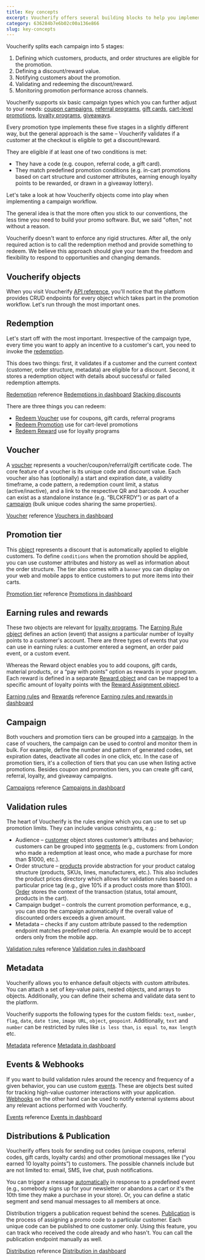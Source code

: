 ```yaml
---
title: Key concepts
excerpt: Voucherify offers several building blocks to help you implement promotional campaigns and integrate it with your stack. 
category: 636284b7e6b02c00a136e866
slug: key-concepts
---
```


Voucherify splits each campaign into 5 stages:

1. Defining which customers, products, and order structures are eligible for the promotion.
2. Defining a discount/reward value.
3. Notifying customers about the promotion.
4. Validating and redeeming the discount/reward.
5. Monitoring promotion performance across channels.

Voucherify supports six basic campaign types which you can further adjust to your needs: [coupon campaigns](discount-effects), [referral programs](referral-program), [gift cards](prepaid-gift-cards), [cart-level promotions](stacking-promotion-tiers), [loyalty programs](loyalty-program), [giveaways](give-item-for-free-unit-discount).

Every promotion type implements these five stages in a slightly different way, but the general approach is the same – Voucherify validates if a customer at the checkout is eligible to get a discount/reward. 

They are eligible if at least one of two conditions is met:

* They have a code (e.g. coupon, referral code, a gift card).
* They match predefined promotion conditions (e.g. in-cart promotions based on cart structure and customer attributes, earning enough loyalty points to be rewarded, or drawn in a giveaway lottery).

Let's take a look at how Voucherify objects come into play when implementing a campaign workflow.

The general idea is that the more often you stick to our conventions, the less time you need to build your promo software. But, we said "often," not without a reason. 

Voucherify doesn't want to enforce any rigid structures. After all, the only required action is to call the redemption method and provide something to redeem. We believe this approach should give your team the freedom and flexibility to respond to opportunities and changing demands.

## Voucherify objects

When you visit Voucherify [API reference](https://docs.voucherify.io/reference), you'll notice that the platform provides CRUD endpoints for every object which takes part in the promotion workflow. Let's run through the most important ones.


## Redemption

Let's start off with the most important. Irrespective of the campaign type, every time you want to apply an incentive to a customer's cart, you need to invoke the [redemption](https://docs.voucherify.io/reference/the-redemption-object). 

This does two things: first, it validates if a customer and the current context (customer, order structure, metadata) are eligible for a discount. Second, it stores a redemption object with details about successful or failed redemption attempts. 

[Redemption](https://docs.voucherify.io/docs/redemption) reference
[Redemptions in dashboard](https://support.voucherify.io/article/20-how-can-i-track-redemptions)
[Stacking discounts](doc:stacking) 

There are three things you can redeem:

* [Redeem Voucher](https://docs.voucherify.io/reference/redeem-voucher)  use for coupons, gift cards, referral programs
* [Redeem Promotion](https://docs.voucherify.io/reference/redeem-promotion) use for cart-level promotions
* [Redeem Reward](https://docs.voucherify.io/reference/redeem-loyalty-card) use for loyalty programs


## Voucher

A [voucher](https://docs.voucherify.io/reference#the-voucher-object) represents a voucher/coupon/referral/gift certificate code. The core feature of a voucher is its unique code and discount value. Each voucher also has (optionally) a start and expiration date, a validity timeframe, a code pattern, a redemption count limit, a status (active/inactive), and a link to the respective QR and barcode. A voucher can exist as a standalone instance (e.g. “BLCKFRDY”) or as part of a [campaign](https://docs.voucherify.io/docs/campaigns-1) (bulk unique codes sharing the same properties).

[Voucher](https://docs.voucherify.io/docs/vouchers-1) reference
[Vouchers in dashboard](https://support.voucherify.io/article/512-complete-user-guide-on-discounts)


## Promotion tier

This [object](https://docs.voucherify.io/reference#the-promotion-object) represents a discount that is automatically applied to eligible customers. To define `conditions` when the promotion should be applied, you can use customer attributes and history as well as information about the order structure. The tier also comes with a `banner` you can display on your web and mobile apps to entice customers to put more items into their carts. 

[Promotion tier](https://docs.voucherify.io/docs/promotion-tier) reference
[Promotions in dashboard](https://support.voucherify.io/article/519-create-cart-level-promotions)


## Earning rules and rewards

These two objects are relevant for [loyalty programs](https://docs.voucherify.io/docs/loyalty-program). The [Earning Rule object](https://docs.voucherify.io/reference#create-earning-rule) defines an action (event) that assigns a particular number of loyalty points to a customer's account. There are three types of events that you can use in earning rules: a customer entered a segment, an order paid event, or a custom event.

Whereas the Reward object enables you to add coupons, gift cards, material products, or a “pay with points” option as rewards in your program. Each reward is defined in a separate [Reward object](https://docs.voucherify.io/reference#the-reward-object) and can be mapped to a specific amount of loyalty points with the [Reward Assignment object](https://docs.voucherify.io/reference#list-reward-assignments-1).

[Earning rules](doc:earning-rules) and [Rewards](doc:rewards) reference
[Earning rules and rewards in dashboard](https://support.voucherify.io/article/491-getting-started-with-loyalty-programs)


## Campaign

Both vouchers and promotion tiers can be grouped into a [campaign](https://docs.voucherify.io/reference#the-campaign-object). In the case of vouchers, the campaign can be used to control and monitor them in bulk. For example, define the number and pattern of generated codes, set expiration dates, deactivate all codes in one click, etc. In the case of promotion tiers, it's a collection of tiers that you can use when listing active promotions. Besides coupon and promotion tiers, you can create gift card, referral, loyalty, and giveaway campaigns.

[Campaigns](https://docs.voucherify.io/docs/campaigns-1) reference
[Campaigns in dashboard](https://support.voucherify.io/article/64-maintenance)


## Validation rules

The heart of Voucherify is the rules engine which you can use to set up promotion limits. They can include various constraints, e.g.:


* Audience – [customer](https://docs.voucherify.io/docs/customers) object stores customer’s attributes and behavior; customers can be grouped into [segments](https://docs.voucherify.io/docs/customers#segments)  (e.g., customers: from London who made a redemption at least once, who made a purchase for more than $1000, etc.).
* Order structure – [products](https://docs.voucherify.io/docs/products) provide abstraction for your product catalog structure (products, SKUs, lines, manufacturers, etc.). This also includes the product prices directory which allows for validation rules based on a particular price tag (e.g., give 10% if a product costs more than $100). [Order](https://docs.voucherify.io/docs/orders-1) stores the context of the transaction (status, total amount, products in the cart).
* Campaign budget – controls the current promotion performance, e.g., you can stop the campaign automatically if the overall value of discounted orders exceeds a given amount.
* Metadata – checks if any custom attribute passed to the redemption endpoint matches predefined criteria. An example would be to accept orders only from the mobile app.

[Validation rules](https://docs.voucherify.io/docs/validation-rules) reference
[Validation rules in dashboard](https://support.voucherify.io/article/529-validation-rules-campaign-limits)

## Metadata

Voucherify allows you to enhance default objects with custom attributes. You can attach a set of key-value pairs, nested objects, and arrays to objects. Additionally, you can define their schema and validate data sent to the platform.

Voucherify supports the following types for the custom fields: `text`, `number`, `flag`, `date`, `date time`, `image URL`, `object`, `geopoint`. Additionally, `text` and `number` can be restricted by rules like `is less than`, `is equal to`, `max length` etc.

[Metadata](doc:metadata-custom-fields) reference
[Metadata in dashboard](https://support.voucherify.io/article/99-schema-validation-metadata)


## Events & Webhooks

If you want to build validation rules around the recency and frequency of a given behavior, you can use custom [events](https://docs.voucherify.io/reference/the-custom-event-object). These are objects best suited for tracking high-value customer interactions with your application. [Webhooks](https://docs.voucherify.io/docs/webhooks) on the other hand can be used to notify external systems about any relevant actions performed with Voucherify.

[Events](ref:the-custom-event-object) reference
[Events in dashboard](https://support.voucherify.io/article/111-custom-events)

## Distributions & Publication

Voucherify offers tools for sending out codes (unique coupons, referral codes, gift cards, loyalty cards) and other promotional messages like (“you earned 10 loyalty points”) to customers. The possible channels include but are not limited to: email, SMS, live chat, push notifications.

You can trigger a message [automatically](https://docs.voucherify.io/docs/automatic-delivery) in response to a predefined event (e.g., somebody signs up for your newsletter or abandons a cart or it's the 10th time they make a purchase in your store). Or, you can define a static segment and send manual messages to all members at once.

Distribution triggers a publication request behind the scenes. [Publication](https://docs.voucherify.io/docs/distribution#publish-with-the-api) is the process of assigning a promo code to a particular customer. Each unique code can be published to one customer only. Using this feature, you can track who received the code already and who hasn't. You can call the publication endpoint manually as well.

[Distribution](doc:distribution) reference
[Distribution in dashboard](https://support.voucherify.io/article/19-how-does-the-distribution-manager-work)